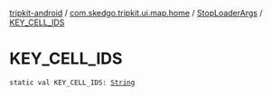 [tripkit-android](../../index.md) / [com.skedgo.tripkit.ui.map.home](../index.md) / [StopLoaderArgs](index.md) / [KEY_CELL_IDS](./-k-e-y_-c-e-l-l_-i-d-s.md)

# KEY_CELL_IDS

`static val KEY_CELL_IDS: `[`String`](https://kotlinlang.org/api/latest/jvm/stdlib/kotlin/-string/index.html)